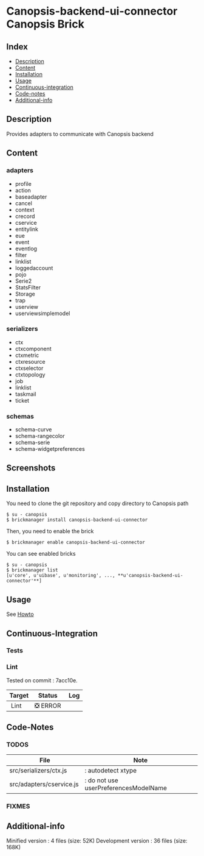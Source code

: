 # Canopsis-backend-ui-connector Canopsis Brick

## Index

- [Description](#description)
- [Content](#content)
- [Installation](#installation)
- [Usage](#usage)
- [Continuous-integration](#continuous-integration)
- [Code-notes](#code-notes)
- [Additional-info](#additional-info)

## Description

Provides adapters to communicate with Canopsis backend

## Content

### adapters

 - profile
 - action
 - baseadapter
 - cancel
 - context
 - crecord
 - cservice
 - entitylink
 - eue
 - event
 - eventlog
 - filter
 - linklist
 - loggedaccount
 - pojo
 - Serie2
 - StatsFilter
 - Storage
 - trap
 - userview
 - userviewsimplemodel

### serializers

 - ctx
 - ctxcomponent
 - ctxmetric
 - ctxresource
 - ctxselector
 - ctxtopology
 - job
 - linklist
 - taskmail
 - ticket

### schemas

 - schema-curve
 - schema-rangecolor
 - schema-serie
 - schema-widgetpreferences



## Screenshots



## Installation

You need to clone the git repository and copy directory to Canopsis path

    $ su - canopsis
    $ brickmanager install canopsis-backend-ui-connector

Then, you need to enable the brick

    $ brickmanager enable canopsis-backend-ui-connector

You can see enabled bricks

    $ su - canopsis
    $ brickmanager list
    [u'core', u'uibase', u'monitoring', ..., **u'canopsis-backend-ui-connector'**]

## Usage

See [Howto](https://git.canopsis.net/canopsis-ui-bricks/canopsis-backend-ui-connector/blob/master/doc/index.rst)

## Continuous-Integration

### Tests



### Lint

Tested on commit : 7acc10e.

| Target | Status | Log |
| ------ | ------ | --- |
| Lint   | :negative_squared_cross_mark: ERROR |  |


## Code-Notes

### TODOS

| File   | Note   |
|--------|--------|
| src/serializers/ctx.js |: autodetect xtype |
| src/adapters/cservice.js |: do not use userPreferencesModelName |


### FIXMES



## Additional-info

Minified version : 4 files (size: 52K)
Development version : 36 files (size: 168K)
